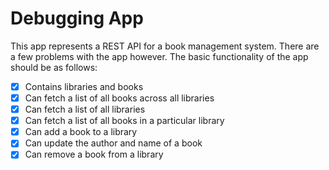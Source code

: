 # Debugging App

This app represents a REST API for a book management system. There are a few problems with the app however. The basic functionality of the app should be as follows:

- [x] Contains libraries and books
- [x] Can fetch a list of all books across all libraries
- [x] Can fetch a list of all libraries
- [x] Can fetch a list of all books in a particular library
- [x] Can add a book to a library
- [x] Can update the author and name of a book
- [x] Can remove a book from a library